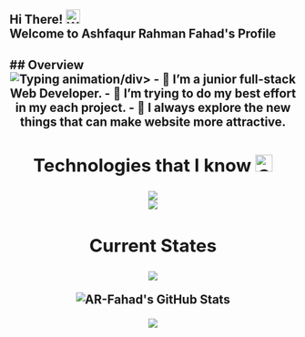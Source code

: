 ### <div align="center">
 <h2>
  Hi There! <img src="https://raw.githubusercontent.com/Tarikul-Islam-Anik/Animated-Fluent-Emojis/master/Emojis/Hand%20gestures/Waving%20Hand.png" alt="Waving Hand" width="25" height="25" />
  <br/>
  Welcome to Ashfaqur Rahman Fahad's Profile
  <h2>
</div>
## Overview
   <div align="center"><img src="https://readme-typing-svg.herokuapp.com/?font=Righteous&size=35&color=00F0FF&center=true&vCenter=true&width=800&height=70&duration=4000&pause=2000&lines=Junior+full-stack+web+developer;From+Bangladesh" alt="Typing animation" />/div>
- 🔭 I’m a junior full-stack Web Developer.
- 🤔 I’m trying to do my best effort in my each project.
- 👀 I always explore the new things that can make website more attractive.

## Technologies that I know <img src="https://user-images.githubusercontent.com/74038190/212284087-bbe7e430-757e-4901-90bf-4cd2ce3e1852.gif" alt="Skills" width="30" height="30" />

<div  align="center">
  <img src="https://skillicons.dev/icons?i=html,css,tailwind,react,js,mongodb,nodejs,git,firebase,express" />
  <br/>
  <img src="https://skillicons.dev/icons?i=ts,postgres,prisma,redux,c,cpp" />
</div>

## Current States

<p align="center">
<img src="http://github-profile-summary-cards.vercel.app/api/cards/profile-details?username=AR-Fahad&theme=dark" />
</p>
<p align="center">
<img src="https://github-readme-stats.vercel.app/api/top-langs/?username=AR-Fahad&theme=dark&show_icons=true&hide_border=true&layout=compact" alt="AR-Fahad's GitHub Stats" />
</p>
<p align="center">
<img src="http://github-profile-summary-cards.vercel.app/api/cards/productive-time?username=AR-Fahad&theme=dark&utcOffset=8" />
</p>
